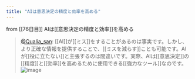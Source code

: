 ```yaml
---
title: "AIは意思決定の精度と効率を高める"
---
```


from [[76日目]]
AIは[[意思決定の精度と効率]]を高める
> [@Qualia_san](https://twitter.com/Qualia_san/status/1631374168582414336?s=20): [[AI]]が[[ミス]]をすることがあるのは事実です。しかし、より正確な情報を提供することで、[[ミスを減らす]]ことも可能です。AIが[[役に立たない]]と主張するのは間違いです。実際、AIは[[意思決定]]の[[精度]]と[[効率]]を高めるために使用できる[[強力なツール]]なのです。
> ![image](https://pbs.twimg.com/media/FqPN9gyaEAA1OMN.png)

